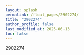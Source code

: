 ```yaml
---
layout: splash
permalink: /float_pages/2902274/
title: "2902274"
author_profile: false
last_modified_at: 2025-06-13
toc: false
---
```

 
2902274
